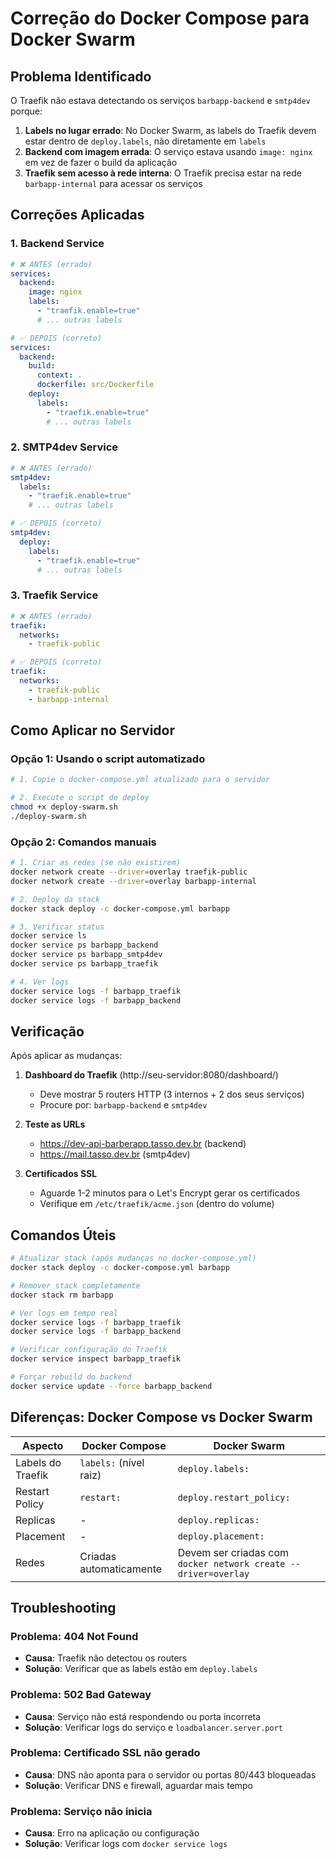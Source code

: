 # Correção do Docker Compose para Docker Swarm

## Problema Identificado

O Traefik não estava detectando os serviços `barbapp-backend` e `smtp4dev` porque:

1. **Labels no lugar errado**: No Docker Swarm, as labels do Traefik devem estar dentro de `deploy.labels`, não diretamente em `labels`
2. **Backend com imagem errada**: O serviço estava usando `image: nginx` em vez de fazer o build da aplicação
3. **Traefik sem acesso à rede interna**: O Traefik precisa estar na rede `barbapp-internal` para acessar os serviços

## Correções Aplicadas

### 1. Backend Service
```yaml
# ❌ ANTES (errado)
services:
  backend:
    image: nginx
    labels:
      - "traefik.enable=true"
      # ... outras labels

# ✅ DEPOIS (correto)
services:
  backend:
    build:
      context: .
      dockerfile: src/Dockerfile
    deploy:
      labels:
        - "traefik.enable=true"
        # ... outras labels
```

### 2. SMTP4dev Service
```yaml
# ❌ ANTES (errado)
smtp4dev:
  labels:
    - "traefik.enable=true"
    # ... outras labels

# ✅ DEPOIS (correto)
smtp4dev:
  deploy:
    labels:
      - "traefik.enable=true"
      # ... outras labels
```

### 3. Traefik Service
```yaml
# ❌ ANTES (errado)
traefik:
  networks:
    - traefik-public

# ✅ DEPOIS (correto)
traefik:
  networks:
    - traefik-public
    - barbapp-internal
```

## Como Aplicar no Servidor

### Opção 1: Usando o script automatizado
```bash
# 1. Copie o docker-compose.yml atualizado para o servidor

# 2. Execute o script de deploy
chmod +x deploy-swarm.sh
./deploy-swarm.sh
```

### Opção 2: Comandos manuais
```bash
# 1. Criar as redes (se não existirem)
docker network create --driver=overlay traefik-public
docker network create --driver=overlay barbapp-internal

# 2. Deploy da stack
docker stack deploy -c docker-compose.yml barbapp

# 3. Verificar status
docker service ls
docker service ps barbapp_backend
docker service ps barbapp_smtp4dev
docker service ps barbapp_traefik

# 4. Ver logs
docker service logs -f barbapp_traefik
docker service logs -f barbapp_backend
```

## Verificação

Após aplicar as mudanças:

1. **Dashboard do Traefik** (http://seu-servidor:8080/dashboard/)
   - Deve mostrar 5 routers HTTP (3 internos + 2 dos seus serviços)
   - Procure por: `barbapp-backend` e `smtp4dev`

2. **Teste as URLs**
   - https://dev-api-barberapp.tasso.dev.br (backend)
   - https://mail.tasso.dev.br (smtp4dev)

3. **Certificados SSL**
   - Aguarde 1-2 minutos para o Let's Encrypt gerar os certificados
   - Verifique em `/etc/traefik/acme.json` (dentro do volume)

## Comandos Úteis

```bash
# Atualizar stack (após mudanças no docker-compose.yml)
docker stack deploy -c docker-compose.yml barbapp

# Remover stack completamente
docker stack rm barbapp

# Ver logs em tempo real
docker service logs -f barbapp_traefik
docker service logs -f barbapp_backend

# Verificar configuração do Traefik
docker service inspect barbapp_traefik

# Forçar rebuild do backend
docker service update --force barbapp_backend
```

## Diferenças: Docker Compose vs Docker Swarm

| Aspecto | Docker Compose | Docker Swarm |
|---------|---------------|--------------|
| Labels do Traefik | `labels:` (nível raiz) | `deploy.labels:` |
| Restart Policy | `restart:` | `deploy.restart_policy:` |
| Replicas | - | `deploy.replicas:` |
| Placement | - | `deploy.placement:` |
| Redes | Criadas automaticamente | Devem ser criadas com `docker network create --driver=overlay` |

## Troubleshooting

### Problema: 404 Not Found
- **Causa**: Traefik não detectou os routers
- **Solução**: Verificar que as labels estão em `deploy.labels`

### Problema: 502 Bad Gateway
- **Causa**: Serviço não está respondendo ou porta incorreta
- **Solução**: Verificar logs do serviço e `loadbalancer.server.port`

### Problema: Certificado SSL não gerado
- **Causa**: DNS não aponta para o servidor ou portas 80/443 bloqueadas
- **Solução**: Verificar DNS e firewall, aguardar mais tempo

### Problema: Serviço não inicia
- **Causa**: Erro na aplicação ou configuração
- **Solução**: Verificar logs com `docker service logs`
